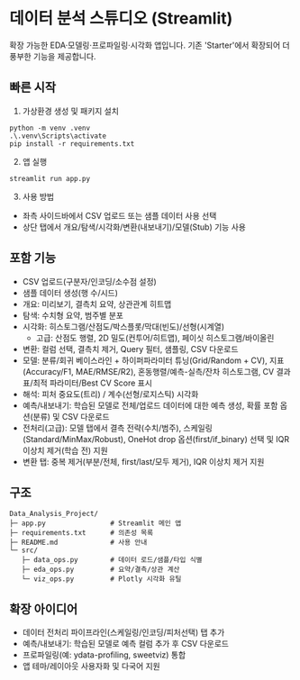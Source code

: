 # 데이터 분석 스튜디오 (Streamlit)

확장 가능한 EDA·모델링·프로파일링·시각화 앱입니다. 기존 'Starter'에서 확장되어 더 풍부한 기능을 제공합니다.

## 빠른 시작

1) 가상환경 생성 및 패키지 설치

```
python -m venv .venv
.\.venv\Scripts\activate
pip install -r requirements.txt
```

2) 앱 실행

```
streamlit run app.py
```

3) 사용 방법
- 좌측 사이드바에서 CSV 업로드 또는 샘플 데이터 사용 선택
- 상단 탭에서 개요/탐색/시각화/변환(내보내기)/모델(Stub) 기능 사용

## 포함 기능
- CSV 업로드(구분자/인코딩/소수점 설정)
- 샘플 데이터 생성(행 수/시드)
- 개요: 미리보기, 결측치 요약, 상관관계 히트맵
- 탐색: 수치형 요약, 범주별 분포
- 시각화: 히스토그램/산점도/박스플롯/막대(빈도)/선형(시계열)
  - 고급: 산점도 행렬, 2D 밀도(컨투어/히트맵), 페이싯 히스토그램/바이올린
- 변환: 컬럼 선택, 결측치 제거, Query 필터, 샘플링, CSV 다운로드
- 모델: 분류/회귀 베이스라인 + 하이퍼파라미터 튜닝(Grid/Random + CV),
  지표(Accuracy/F1, MAE/RMSE/R2), 혼동행렬/예측-실측/잔차 히스토그램,
  CV 결과표/최적 파라미터/Best CV Score 표시
 - 해석: 피처 중요도(트리) / 계수(선형/로지스틱) 시각화
 - 예측/내보내기: 학습된 모델로 전체/업로드 데이터에 대한 예측 생성,
   확률 포함 옵션(분류) 및 CSV 다운로드
 - 전처리(고급): 모델 탭에서 결측 전략(수치/범주), 스케일링(Standard/MinMax/Robust),
   OneHot drop 옵션(first/if_binary) 선택 및 IQR 이상치 제거(학습 전) 지원
 - 변환 탭: 중복 제거(부분/전체, first/last/모두 제거), IQR 이상치 제거 지원

## 구조
```
Data_Analysis_Project/
├─ app.py                # Streamlit 메인 앱
├─ requirements.txt      # 의존성 목록
├─ README.md             # 사용 안내
└─ src/
   ├─ data_ops.py        # 데이터 로드/샘플/타입 식별
   ├─ eda_ops.py         # 요약/결측/상관 계산
   └─ viz_ops.py         # Plotly 시각화 유틸
```

## 확장 아이디어
- 데이터 전처리 파이프라인(스케일링/인코딩/피처선택) 탭 추가
 - 예측/내보내기: 학습된 모델로 예측 컬럼 추가 후 CSV 다운로드
- 프로파일링(예: ydata-profiling, sweetviz) 통합
- 앱 테마/레이아웃 사용자화 및 다국어 지원
